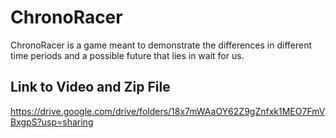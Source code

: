 # ChronoRacer
ChronoRacer is a game meant to demonstrate the differences in different time periods and a possible future that lies in wait for us.

## Link to Video and Zip File
https://drive.google.com/drive/folders/18x7mWAaOY62Z9gZnfxk1MEO7FmVBxgpS?usp=sharing
